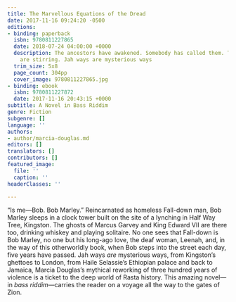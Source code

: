 ```yaml
---
title: The Marvellous Equations of the Dread
date: 2017-11-16 09:24:20 -0500
editions:
- binding: paperback
  isbn: 9780811227865
  date: 2018-07-24 04:00:00 +0000
  description: The ancestors have awakened. Somebody has called them. The long-dead
    are stirring. Jah ways are mysterious ways
  trim_size: 5x8
  page_count: 304pp
  cover_image: 9780811227865.jpg
- binding: ebook
  isbn: 9780811227872
  date: 2017-11-16 20:43:15 +0000
subtitle: A Novel in Bass Riddim
genre: Fiction
subgenre: []
language: ''
authors:
- author/marcia-douglas.md
editors: []
translators: []
contributors: []
featured_image:
  file: ''
  caption: ''
headerClasses: ''

---
```

“Is me—Bob. Bob Marley.” Reincarnated as homeless Fall-down man, Bob Marley sleeps in a clock tower built on the site of a lynching in Half Way Tree, Kingston. The ghosts of Marcus Garvey and King Edward VII are there too, drinking whiskey and playing solitaire. No one sees that Fall-down is Bob Marley, no one but his long-ago love, the deaf woman, Leenah, and, in the way of this otherworldly book, when Bob steps into the street each day, five years have passed. Jah ways _are_ mysterious ways, from Kingston’s ghettoes to London, from Haile Selassie’s Ethiopian palace and back to Jamaica, Marcia Douglas’s mythical reworking of three hundred years of violence is a ticket to the deep world of Rasta history. This amazing novel—in _bass riddim_—carries the reader on a voyage all the way to the gates of Zion.